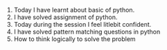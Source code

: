 1. Today I have learnt about basic of python.
2. I have solved assignment of python.
3. Today during the session I feel litlebit confident.
4. I have solved pattern matching questions in python
5. How to think logically to solve the problem

